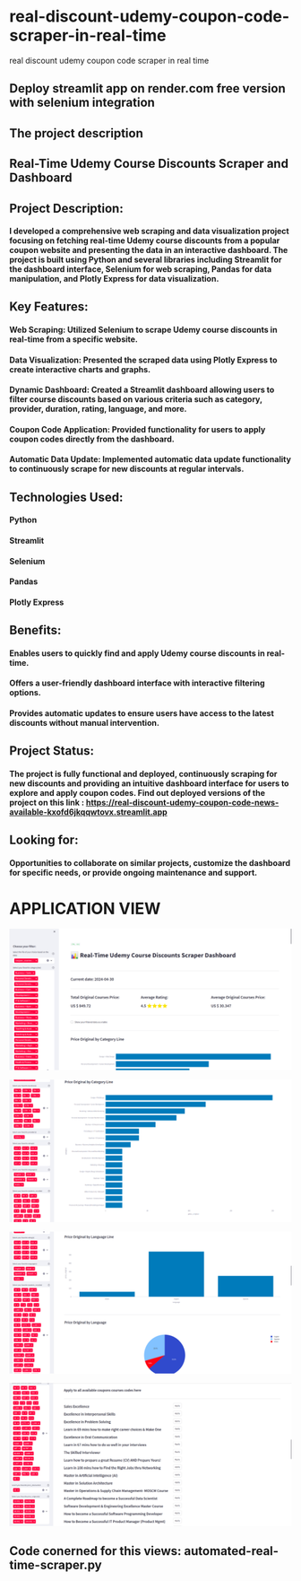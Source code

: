 # real-discount-udemy-coupon-code-scraper-in-real-time
real discount udemy coupon code scraper in real time

## Deploy streamlit app on render.com free version with selenium integration



## The project description

## Real-Time Udemy Course Discounts Scraper and Dashboard

## Project Description:
#### I developed a comprehensive web scraping and data visualization project focusing on fetching real-time Udemy course discounts from a popular coupon website and presenting the data in an interactive dashboard. The project is built using Python and several libraries including Streamlit for the dashboard interface, Selenium for web scraping, Pandas for data manipulation, and Plotly Express for data visualization.

## Key Features:

#### Web Scraping: Utilized Selenium to scrape Udemy course discounts in real-time from a specific website.
#### Data Visualization: Presented the scraped data using Plotly Express to create interactive charts and graphs.
#### Dynamic Dashboard: Created a Streamlit dashboard allowing users to filter course discounts based on various criteria such as category, provider, duration, rating, language, and more.
#### Coupon Code Application: Provided functionality for users to apply coupon codes directly from the dashboard.
#### Automatic Data Update: Implemented automatic data update functionality to continuously scrape for new discounts at regular intervals.

## Technologies Used:

#### Python
#### Streamlit
#### Selenium
#### Pandas
#### Plotly Express

## Benefits:

#### Enables users to quickly find and apply Udemy course discounts in real-time.
#### Offers a user-friendly dashboard interface with interactive filtering options.
#### Provides automatic updates to ensure users have access to the latest discounts without manual intervention.
## Project Status:
#### The project is fully functional and deployed, continuously scraping for new discounts and providing an intuitive dashboard interface for users to explore and apply coupon codes. Find out deployed versions of the project on this link : https://real-discount-udemy-coupon-code-news-available-kxofd6jkqqwtovx.streamlit.app

## Looking for:
#### Opportunities to collaborate on similar projects, customize the dashboard for specific needs, or provide ongoing maintenance and support.

# APPLICATION VIEW

![General statics on courses original price with discount](real-discount-1.png)

![Dashboard](real-discount-2.png)

![Dashboard](real-discount-3.png)

![Cureents coupons to apply](real-discount-4.png)

## Code conerned for this views: automated-real-time-scraper.py

